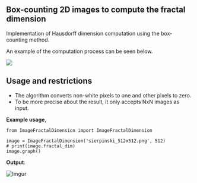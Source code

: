 ## Box-counting 2D images to compute the fractal dimension ##

Implementation of Hausdorff dimension computation using the box-counting method.

An example of the computation process can be seen below.

![](https://galileounbound.files.wordpress.com/2020/12/image-16.png?w=512)

## Usage and restrictions ##
- The algorithm converts non-white pixels to one and other pixels to zero.
- To be more precise about the result, it only accepts NxN images as input.

**Example usage**,

    from ImageFractalDimension import ImageFractalDimension

	image = ImageFractalDimension('sierpinski_512x512.png', 512)
    # print(image.fractal_dim)
    image.graph()

**Output**:

![Imgur](https://i.imgur.com/zJYjLEZ.png)
